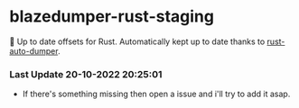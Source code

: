 # blazedumper-rust-staging

🚀 Up to date offsets for Rust. Automatically kept up to date thanks to [rust-auto-dumper](https://github.com/Akandesh/rust-auto-dumper).


### Last Update 20-10-2022 20:25:01
- If there's something missing then open a issue and i'll try to add it asap.